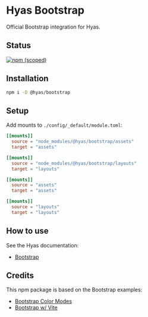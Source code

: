 # Hyas Bootstrap

Official Bootstrap integration for Hyas.

## Status

[![npm (scoped)](https://img.shields.io/npm/v/@hyas/bootstrap?style=flat-square)](https://www.npmjs.com/package/@hyas/bootstrap)

## Installation

```bash
npm i -D @hyas/bootstrap
```

## Setup

Add mounts to `./config/_default/module.toml`:

```toml
[[mounts]]
  source = "node_modules/@hyas/bootstrap/assets"
  target = "assets"

[[mounts]]
  source = "node_modules/@hyas/bootstrap/layouts"
  target = "layouts"

[[mounts]]
  source = "assets"
  target = "assets"

[[mounts]]
  source = "layouts"
  target = "layouts"
```

## How to use

See the Hyas documentation:

- [Bootstrap](https://docs.gethyas.com/guides/integrations-guide/bootstrap/)

## Credits

This npm package is based on the Bootstrap examples:

- [Bootstrap Color Modes](https://github.com/twbs/examples/tree/main/color-modes)
- [Bootstrap w/ Vite](https://github.com/twbs/examples/tree/main/vite)
